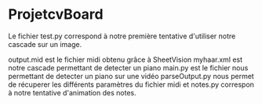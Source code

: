 # ProjetcvBoard

Le fichier test.py correspond à notre première tentative d'utiliser notre cascade sur un image.

output.mid est le fichier midi obtenu grâce à SheetVision
myhaar.xml est notre cascade permettant de detecter un piano
main.py est le fichier nous permettant de detecter un piano sur une vidéo
parseOutput.py nous permet de récuperer les différents paramètres du fichier midi
et notes.py correspon à notre tentative d'animation des notes.
